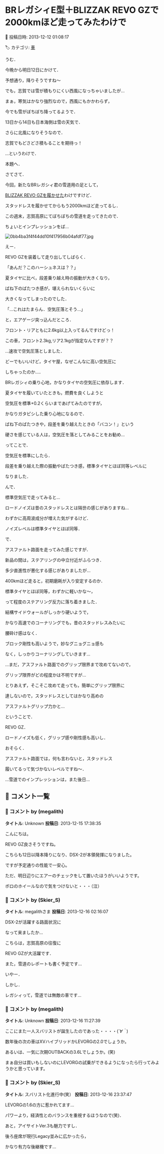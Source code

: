 # BRレガシィE型＋BLIZZAK REVO GZで2000kmほど走ってみたわけで

📅 投稿日時: 2013-12-12 01:08:17

🏷️ カテゴリ: [車](cba0e8330b3f2ded7c1addfacc75d4547.md)

うむ．


今晩から明日12日にかけて．


予想通り，降りそうですね～


でも，志賀では雪が積もりにくい西風になっちゃいましたが…


まぁ，寒気はかなり強烈なので，西風にもかかわらず，


今でも雪がぼちぼち降ってるようで．





13日から14日も日本海側は雪の天気で．


さらに北風になりそうなので．


志賀でもどさどさ積もることを期待っ！





…というわけで．


本題へ．





さてさて．


今回，新たなBRレガシィ君の雪道用の足として，


[BLIZZAK REVO GZを履かせた](ed9307e534269183d7ecf0078c543d397.md)わけですけど．





スタッドレスを履かせてからもう2000kmほど走ってるし．


この週末，志賀高原にてぼちぼちの雪道を走ってきたので．


ちょいとインプレッションをば…




![0bb4ba3f4f44dd10f417956b04afdf77.jpg](images/0bb4ba3f4f44dd10f417956b04afdf77.jpg)







えー．


REVO GZを装着して走り出してしばらく．


「あんだ？このハーシュネスは？？」


夏タイヤに比べ，段差乗り越え時の振動が大きくなり，


ばね下のばたつき感が，堪えられないくらいに


大きくなってしまったのでした．





「…これはたまらん．空気圧落とそう…」


と，エアゲージ突っ込んだところ．


フロント・リアともに2.6kg以上入ってるんですけどっ！


この車，フロント2.3kg,リア2.1kgが指定なんですが？？


…速攻で空気圧落としました．


どーでもいいけど，タイヤ屋，なぜこんなに高い空気圧に


しちゃったのか…．





BRレガシィの乗り心地，かなりタイヤの空気圧に依存します．


夏タイヤを履いていたときも，燃費を良くしようと


空気圧を標準+0.2くらいまであげてみたのですが，


かなりガタピシした乗り心地になるので．


ばね下のばたつきや，段差を乗り越えたときの「バコン！」という


硬さを感じている人は，空気圧を落としてみることをお勧め…





ってことで．


空気圧を標準にしたら．


段差を乗り越えた際の振動やばたつき感，標準タイヤとほぼ同等レベルに


なりました．





んで．


標準空気圧で走ってみると…


ロードノイズは昔のスタッドレスとは隔世の感じがありますね…


わずかに高周波成分が増えた気がするけど．


ノイズレベルは標準タイヤとほぼ同等．





で．


アスファルト路面を走ってみた感じですが．


新品の間は，ステアリングの中立付近がふらつき．


多少直進性が悪化する感じがありましたが…


400kmほど走ると，初期磨耗が入り安定するのか．


標準タイヤとほぼ同等，わずかに軽いかな～，


って程度のステアリング反力に落ち着きました．





結構サイドウォールがしっかり硬いようで，


かなり高速でのコーナリングでも，昔のスタッドレスみたいに


腰砕け感はなく．


ブロック剛性も高いようで，妙なグニョグニョ感も


なく，しっかりコーナリングしていきます…





…まだ，アスファルト路面でのグリップ限界まで攻めてないので，


グリップ限界がどの程度かは不明ですが…


とりあえず，そこそこ攻めて走っても，簡単にグリップ限界に


達しないので，スタッドレスとしてはかなり高めの


アスファルトグリップ力かと…





ということで．


REVO GZ．


ロードノイズも低く，グリップ感や剛性感も高いし．


おそらく．


アスファルト路面では，何も言わないと，スタッドレス


履いてるって気づかないレベルですね～．





…雪道でのインプレッションは，また後日…

## 💬 コメント一覧

### 💬 コメント by (megalith)
**タイトル**: Unknown
**投稿日**: 2013-12-15 17:38:35

こんにちは。

REVO GZ良さそうですね。



こちらも12日以降本降りになり、DSX-2が本領発揮になりました。

ですが予定通りの性能で一安心。

ただ、明日辺りにエアーのチェックをして置いたほうがいいようです。

ボロのホイールなので気をつけないと・・・（泣）

### 💬 コメント by (Skier_S)
**タイトル**: megalithさま
**投稿日**: 2013-12-16 02:16:07

DSX-2が活躍する路面状況に

なって来ましたか…



こちらは，志賀高原の往復に

REVO GZが大活躍です．

また，雪道のレポートも書く予定です…



いやー．

しかし．

レガシィって，雪道では無敵の車です…

### 💬 コメント by (megalith)
**タイトル**: Unknown
**投稿日**: 2013-12-16 11:27:39

ここにまた一人スバリストが誕生したのであった・・・・(*´∀｀*)



数年後の次の車はXVハイブリッドかLEVORGの2.0でしょうか。

あるいは、一気に次期OUTBACKの3.6Lでしょうか。(笑)



まぁ自分は買いもしないのにLEVORGの試乗ができるようになったら行ってみようかと思っています。

### 💬 コメント by (Skier_S)
**タイトル**: スバリスト化進行中(笑）
**投稿日**: 2013-12-16 23:37:47

LEVORGの1.6の方に惹かれてます…

パワーより，経済性とのバランスを重視するほうなので(笑)．

あと，アイサイトVer.3も魅力ですし．



後ろ座席が現行Legacy並みに広かったら，

かなり有力な後継機です…

